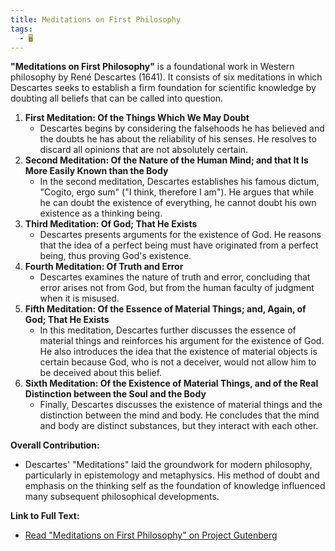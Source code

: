 ```yaml
---
title: Meditations on First Philosophy
tags:
  - 🖥️
---
```


**"Meditations on First Philosophy"** is a foundational work in Western philosophy by René Descartes (1641). It consists of six meditations in which Descartes seeks to establish a firm foundation for scientific knowledge by doubting all beliefs that can be called into question.

1. **First Meditation: Of the Things Which We May Doubt**
    - Descartes begins by considering the falsehoods he has believed and the doubts he has about the reliability of his senses. He resolves to discard all opinions that are not absolutely certain.
2. **Second Meditation: Of the Nature of the Human Mind; and that It Is More Easily Known than the Body**
    - In the second meditation, Descartes establishes his famous dictum, "Cogito, ergo sum" ("I think, therefore I am"). He argues that while he can doubt the existence of everything, he cannot doubt his own existence as a thinking being.
3. **Third Meditation: Of God; That He Exists**
    - Descartes presents arguments for the existence of God. He reasons that the idea of a perfect being must have originated from a perfect being, thus proving God's existence.
4. **Fourth Meditation: Of Truth and Error**
    - Descartes examines the nature of truth and error, concluding that error arises not from God, but from the human faculty of judgment when it is misused.
5. **Fifth Meditation: Of the Essence of Material Things; and, Again, of God; That He Exists**
    - In this meditation, Descartes further discusses the essence of material things and reinforces his argument for the existence of God. He also introduces the idea that the existence of material objects is certain because God, who is not a deceiver, would not allow him to be deceived about this belief.
6. **Sixth Meditation: Of the Existence of Material Things, and of the Real Distinction between the Soul and the Body**
    - Finally, Descartes discusses the existence of material things and the distinction between the mind and body. He concludes that the mind and body are distinct substances, but they interact with each other.

**Overall Contribution:**  
- Descartes' "Meditations" laid the groundwork for modern philosophy, particularly in epistemology and metaphysics. His method of doubt and emphasis on the thinking self as the foundation of knowledge influenced many subsequent philosophical developments.

**Link to Full Text:**  
- [Read "Meditations on First Philosophy" on Project Gutenberg](https://www.gutenberg.org/ebooks/59)
